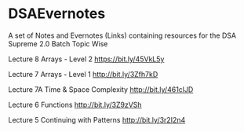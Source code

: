 # DSAEvernotes
A set of Notes and Evernotes (Links) containing resources for the DSA Supreme 2.0 Batch Topic Wise

Lecture 8
Arrays - Level 2
https://bit.ly/45VkL5y

Lecture 7
Arrays - Level 1
http://bit.ly/3Zfh7kD

Lecture 7A
Time & Space Complexity
http://bit.ly/461clJD

Lecture 6
Functions
http://bit.ly/3Z9zVSh

Lecture 5
Continuing with Patterns
http://bit.ly/3r2I2n4


